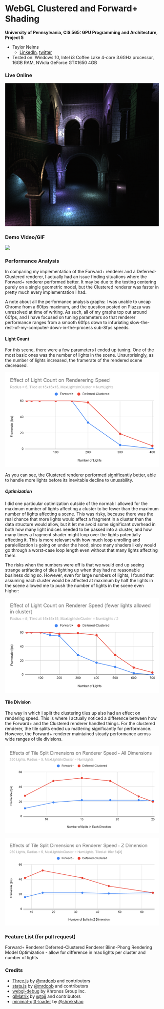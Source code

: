 WebGL Clustered and Forward+ Shading
======================

**University of Pennsylvania, CIS 565: GPU Programming and Architecture, Project 5**

* Taylor Nelms
  * [LinkedIn](https://www.linkedin.com/in/taylor-k-7b2110191/), [twitter](https://twitter.com/nelms_taylor)
* Tested on: Windows 10, Intel i3 Coffee Lake 4-core 3.6GHz processor, 16GB RAM, NVidia GeForce GTX1650 4GB

### Live Online

[![](img/thumb.png)](http://TODO.github.io/Project5B-WebGL-Deferred-Shading)

### Demo Video/GIF

[![](img/video.png)](TODO)

### Performance Analysis

In comparing my implementation of the Forward+ renderer and a Deferred-Clustered renderer, I actually had an issue finding situations where the Forward+ renderer performed better. It may be due to the testing centering purely on a single geometric model, but the Clustered renderer was faster in pretty much every implementation I had.

A note about all the performance analysis graphs: I was unable to uncap Chrome from a 60fps maximum, and the question posted on Piazza was unresolved at time of writing. As such, all of my graphs top out around 60fps, and I have focused on tuning parameters so that renderer performance ranges from a smooth 60fps down to infuriating slow-the-rest-of-my-computer-down-in-the-process sub-8fps speeds.

#### Light Count

For this scene, there were a few parameters I ended up tuning. One of the most basic ones was the number of lights in the scene. Unsurprisingly, as the number of lights increased, the framerate of the rendered scene decreased.

![Effect of Light Count on Renderer Speed](img/Effect_of_Light_Count_on_Renderering_Speed.png)

As you can see, the Clustered renderer performed significantly better, able to handle more lights before its inevitable decline to unusability.

##### Optimization

I did one particular optimization outside of the normal: I allowed for the maximum number of lights affecting a cluster to be fewer than the maximum number of lights affecting a scene. This was risky, because there was the real chance that more lights would affect a fragment in a cluster than the data structure would allow, but it let me avoid some significant overhead in both how many light indices needed to be passed into a cluster, and how many times a fragment shader might loop over the lights potentially affecting it. This is more relevant with how much loop unrolling and paralellization is going on under the hood, since many shaders likely would go through a worst-case loop length even without that many lights affecting them.

The risks when the numbers were off is that we would end up seeing strange artifacting of tiles lighting up when they had no reasonable business doing so. However, even for large numbers of lights, I found that assuming each cluster would be affected at maximum by half the lights in the scene allowed me to push the number of lights in the scene even higher:

![Effect of Light Count on Rendering Speed fewer lights in cluster](img/Effect_of_Light_Count_on_Renderer_Speed_(fewer_lights_allowed_in_cluster).png)

#### Tile Division

The way in which I split the clustering tiles up also had an effect on rendering speed. This is where I actually noticed a difference between how the Forward+ and the Clustered renderer handled things. For the clustered renderer, the tile splits ended up mattering significantly for performance. However, the Forward+ renderer maintained steady performance across wide ranges of tile divisions.

![Effect of Tile Split Dimensions on Renderer Speed All Dimensions](img/Effects_of_Tile_Split_Dimensions_on_Renderer_Speed_-_All_Dimensions.png)

![Effect of Tile Split Dimensions on Renderer Speed Z Dimension](img/Effects_of_Tile_Split_Dimensions_on_Renderer_Speed_-_Z_Dimension.png)

### Feature List (for pull request)

Forward+ Renderer
Deferred-Clustered Renderer
Blinn-Phong Rendering Model
Optimization - allow for difference in max lights per cluster and number of lights


### Credits

* [Three.js](https://github.com/mrdoob/three.js) by [@mrdoob](https://github.com/mrdoob) and contributors
* [stats.js](https://github.com/mrdoob/stats.js) by [@mrdoob](https://github.com/mrdoob) and contributors
* [webgl-debug](https://github.com/KhronosGroup/WebGLDeveloperTools) by Khronos Group Inc.
* [glMatrix](https://github.com/toji/gl-matrix) by [@toji](https://github.com/toji) and contributors
* [minimal-gltf-loader](https://github.com/shrekshao/minimal-gltf-loader) by [@shrekshao](https://github.com/shrekshao)

